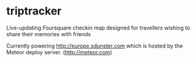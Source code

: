 triptracker
===========

Live-updating Foursquare checkin map designed for travellers wishing to share their memories with friends

Currently powering http://europe.sdunster.com which is hosted by the Meteor deploy server. (http://meteor.com)
